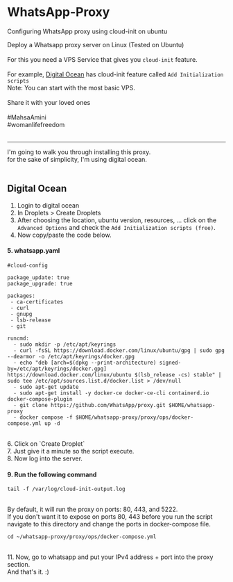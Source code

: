 # WhatsApp-Proxy
Configuring WhatsApp proxy using cloud-init on ubuntu

Deploy a Whatsapp proxy server on Linux (Tested on Ubuntu)</br></br>
For this you need a VPS Service that gives you `cloud-init` feature.</br></br>
For example, [Digital Ocean](https://www.digitalocean.com/) has cloud-init feature called `Add Initialization scripts`</br>
Note: You can start with the most basic VPS.</br></br>
Share it with your loved ones</br></br>
<bold>#MahsaAmini</bold></br>
<bold>#womanlifefreedom</bold></br></br>
<hr>

I'm going to walk you through installing this proxy. </br>
for the sake of simplicity, I'm using digital ocean.</br></br>

## Digital Ocean </br>

1. Login to digital ocean</br>
2. In Droplets > Create Droplets</br>
3. After choosing the location, ubuntu version, resources, ... click on the `Advanced Options` and check the `Add Initialization scripts (free)`.</br>
4. Now copy/paste the code below.</br>
#### 5. whatsapp.yaml </br>
```shell script
#cloud-config

package_update: true
package_upgrade: true

packages:
 - ca-certificates
 - curl
 - gnupg
 - lsb-release
 - git
 
runcmd:
  - sudo mkdir -p /etc/apt/keyrings
  - curl -fsSL https://download.docker.com/linux/ubuntu/gpg | sudo gpg --dearmor -o /etc/apt/keyrings/docker.gpg
  - echo "deb [arch=$(dpkg --print-architecture) signed-by=/etc/apt/keyrings/docker.gpg] https://download.docker.com/linux/ubuntu $(lsb_release -cs) stable" | sudo tee /etc/apt/sources.list.d/docker.list > /dev/null
  - sudo apt-get update
  - sudo apt-get install -y docker-ce docker-ce-cli containerd.io docker-compose-plugin
  - git clone https://github.com/WhatsApp/proxy.git $HOME/whatsapp-proxy
  - docker compose -f $HOME/whatsapp-proxy/proxy/ops/docker-compose.yml up -d
``` 
</br>
6. Click on `Create Droplet`</br>
7. Just give it a minute so the script execute.</br>
8. Now log into the server.</br>

#### 9.  Run the following command 
```shell script
tail -f /var/log/cloud-init-output.log
``` 
</br>
By default, it will run the proxy on ports: 80, 443, and 5222. </br>
If you don't want it to expose on ports 80, 443 before you run the script navigate to this directory and change the ports in docker-compose file.</br>

```shell script
cd ~/whatsapp-proxy/proxy/ops/docker-compose.yml
```
</br> 
11. Now, go to whatsapp and put your IPv4 address + port into the proxy section.</br>
And that's it. :)

